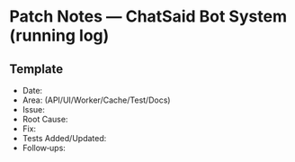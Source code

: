 # Patch Notes — ChatSaid Bot System (running log)

## Template
- Date:
- Area: (API/UI/Worker/Cache/Test/Docs)
- Issue:
- Root Cause:
- Fix:
- Tests Added/Updated:
- Follow‑ups:

